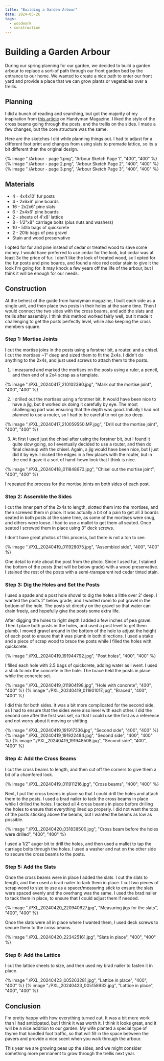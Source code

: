 ```yaml
---
title: "Building a Garden Arbour"
date: 2024-05-26
tags:
  - woodwork
  - construction
---
```


# Building a Garden Arbour

During our spring planning for our garden, we decided to build a garden arbour to replace a sort-of path through our front garden bed by the entrance to our home. We wanted to create a nice path to enter our front yard and provide a place that we can grow plants or vegetables over a trellis.

## Planning

I did a bunch of reading and searching, but got the majority of my inspiration from [this article](https://www.handyman.net.au/build-classic-timber-arbour) on Handyman Magazine. I liked the style of the cross beams going through the posts, and the trellis on the sides. I made a few changes, but the core structure was the same.

Here are the sketches I did while planning things out. I had to adjust for a different foot print and changes from using slats to premade lattice, so its a bit different than the original design.

{% image "./Arbour - page 1.png", "Arbour Sketch Page 1", "400", "400" %}
{% image "./Arbour - page 2.png", "Arbour Sketch Page 2", "400", "400" %}
{% image "./Arbour - page 3.png", "Arbour Sketch Page 3", "400", "400" %}

## Materials

- 4 - 4x4x10' fur posts
- 4 - 2x6x6' pine boards
- 16 - 2x2x6' pine slats
- 6 - 2x4x6' pine boards
- 2 - sheets of 4'x8' lattice
- 8 - 1/2"x8" carriage bolts (plus nuts and washers)
- 10 - 50lb bags of quickcrete
- 2 - 20lb bags of pea gravel
- Stain and wood preservative

I opted for fur and pine instead of cedar or treated wood to save some money. I would have preferred to use cedar for the look, but cedar was at least 3x the price of fur. I don't like the look of treated wood, so I opted for the fur posts and pine boards, and found a nice red cedar stain to give it the look I'm going for. It may knock a few years off the life of the arbour, but I think it will be enough for our needs.

## Construction

At the behest of the guide from handyman magazine, I built each side as a single unit, and then place two posts in their holes at the same time. Then I would connect the two sides with the cross beams, and add the slats and trellis after assembly. I think this method worked fairly well, but it made it challenging to get the posts perfectly level, while also keeping the cross members square.

### Step 1: Mortise Joints

I cut the mortise joins in the posts using a forstner bit, a router, and a chisel. I cut the mortises ~1" deep and sized them to fit the 2x4s. I didn't do anything to the 2x4s, and just used screws to attach them to the posts.

1. I measured and marked the mortises on the posts using a ruler, a pencil, and then end of a 2x4 scrap as a template.

{% image "./PXL_20240417_210102390.jpg", "Mark out the mortise joint", "400", "400" %}

2. I drilled out the mortises using a forstner bit. It would have been nice to have a jig, but it worked ok doing it carefully by eye. The most challenging part was ensuring that the depth was good. Initially I had not planned to use a router, so I had to be careful to not go too deep.

{% image "./PXL_20240417_210059550.MP.jpg", "Drill out the mortise joint", "400", "400" %}

3. At first I used just the chisel after using the forstner bit, but I found it quite slow going, so I eventually decided to use a router, and then do final cleanup with the chisel. Again, a jig would have been nice, but I just did it by eye. I nicked the edges in a few places with the router, but in the end it gave it a sort of hand-hewn look that I think is nice.

{% image "./PXL_20240418_011848673.jpg", "Chisel out the mortise joint", "400", "400" %}

I repeated the process for the mortise joints on both sides of each post.

### Step 2: Assemble the Sides

I cut the inner part of the 2x4s to length, slotted them into the mortises, and then screwed them in place. It was actually a bit of a pain to get all 3 boards seated in both posts at the same time, as some of the mortises were snug, and others were loose. I had to use a mallet to get them all seated. Once seated I screwed them in place using 3" deck screws.

I don't have great photos of this process, but there is not a ton to see.

{% image "./PXL_20240419_011928075.jpg", "Assembled side", "400", "400" %}

One detail to note about the post from the photo. Since I used fur, I stained the bottom of the posts (that will be below grade) with a wood preservative. I stained the rest of the posts with a semi-transparent red cedar tinted stain.

### Step 3: Dig the Holes and Set the Posts

I used a spade and a post hole shovel to dig the holes a little over 2' deep. I wanted the posts 2' below grade, and I wanted room to put gravel in the bottom of the hole. The posts sit directly on the gravel so that water can drain freely, and hopefully give the posts some extra life.

After digging the holes to right depth I added a few inches of pea gravel. Then I place both posts in the holes, and used a post level to get them plumb. I moved gravel around in the bottom of the hole to adjust the height of each post to ensure that it was plumb in both directions. I used a stake and a piece of scrap wood to brace the posts while I filled the holes with quickcrete.

{% image "./PXL_20240419_191944792.jpg", "Post holes", "400", "400" %}

I filled each hole with 2.5 bags of quickcrete, adding water as I went. I used a stick to mix the concrete in the hole. The brace held the posts in place while the concrete set.

{% image "./PXL_20240419_011904198.jpg", "Hole with concrete", "400", "400" %}
{% image "./PXL_20240419_011901017.jpg", "Braced", "400", "400" %}

I did this for both sides. It was a bit more complicated for the second side, as I had to ensure that the sides were also level with each other. I did the second one after the first was set, so that I could use the first as a reference and not worry about it moving or shifting.

{% image "./PXL_20240419_191917336.jpg", "Second side", "400", "400" %}
{% image "./PXL_20240419_191922484.jpg", "Second side", "400", "400" %}
{% image "./PXL_20240419_191948508.jpg", "Second side", "400", "400" %}

### Step 4: Add the Cross Beams

I cut the cross beams to length, and then cut off the corners to give them a bit of a chamfered look.

{% image "./PXL_20240419_011911216.jpg", "Cross beams", "400", "400" %}

Next, I put the cross beams in place so that I could drill the holes and attach them to the posts. I used a brad nailer to tack the cross beams in place while I drilled the holes. I tacked all 4 cross beams in place before drilling the holes to ensure that everything lined up properly. I did not want the tops of the posts sticking above the beams, but I wanted the beams as low as possible.

{% image "./PXL_20240420_031838500.jpg", "Cross beam before the holes were drilled", "400", "400" %}

I used a 1/2" auger bit to drill the holes, and then used a mallet to tap the carriage bolts through the holes. I used a washer and nut on the other side to secure the cross beams to the posts.

### Step 5: Add the Slats

Once the cross beams were in place I added the slats. I cut the slats to length, and then used a brad nailer to tack them in place. I cut two pieces of scrap wood to size to use as a spacer/measuring stick to ensure the slats were spaced evenly and the overhang was the same. I used the brad nailer to tack them in place, to ensure that I could adjust them if needed.

{% image "./PXL_20240420_220940627.jpg", "Measuring jigs for the slats", "400", "400" %}

Once the slats were all in place where I wanted them, I used deck screws to secure them to the cross beams.

{% image "./PXL_20240420_223425161.jpg", "Slats in place", "400", "400" %}

### Step 6: Add the Lattice

I cut the lattice sheets to size, and then used my brad nailer to fasten it in place.

{% image "./PXL_20240423_005203281.jpg", "Lattice in place", "400", "400" %}
{% image "./PXL_20240423_005158932.jpg", "Lattice in place", "400", "400" %}

## Conclusion

I'm pretty happy with how everything turned out. It was a bit more work than I had anticipated, but I think it was worth it. I think it looks great, and it will be a nice addition to our garden. My wife planted a special type of thyme that handled foot traffic, so that will fill in the space between the pavers and provide a nice scent when you walk through the arbour.

This year we are growing peas up the sides, and we might consider something more permanent to grow through the trellis next year.
